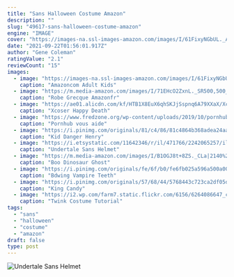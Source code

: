 ```yaml
---
title: "Sans Halloween Costume Amazon"
description: ""
slug: "49617-sans-halloween-costume-amazon"
engine: "IMAGE"
cover: "https://images-na.ssl-images-amazon.com/images/I/61FixyNGbUL._AC_UL1500_.jpg"
date: "2021-09-22T01:56:01.917Z"
author: "Gene Coleman"
ratingValue: "2.1"
reviewCount: "15"
images:
  - image: "https://images-na.ssl-images-amazon.com/images/I/61FixyNGbUL._AC_UL1500_.jpg"
    caption: "Amazoncom Adult Kids"
  - image: "https://m.media-amazon.com/images/I/71EHcO2ZxnL._SR500,500_.jpg"
    caption: "Robe Grecque Amazonfr"
  - image: "https://ae01.alicdn.com/kf/HTB1X8EuX6qhSKJjSspnq6A79XXaX/Xcoser-Happy-Death-Day-Mask-Movie-Cosplay-Props-Beige-Resin-Mask-for-Carnival-Show-Halloween-Costume.jpg"
    caption: "Xcoser Happy Death"
  - image: "https://www.fredzone.org/wp-content/uploads/2019/10/pornhub-insights-halloween-2019-search-term-growth.png"
    caption: "Pornhub vous aide"
  - image: "https://i.pinimg.com/originals/81/c4/86/81c4864b368adea24aa45c64a24a2aa6.jpg"
    caption: "Kid Danger Henry"
  - image: "https://i.etsystatic.com/11642346/r/il/471766/2242065257/il_794xN.2242065257_eiom.jpg"
    caption: "Undertale Sans Helmet"
  - image: "https://m.media-amazon.com/images/I/B1OGJ8t+8ZS._CLa|2140%2C2000|816AQf21piL.png|0%2C0%2C2140%2C2000%2B0.0%2C0.0%2C2140.0%2C2000.0_AC_UX569_.png"
    caption: "Boo Dinosaur Ghost"
  - image: "https://i.pinimg.com/originals/fe/6f/b0/fe6fb025a596a500a004b4ecbba5efaf.jpg"
    caption: "Bdwing Vampire Teeth"
  - image: "https://i.pinimg.com/originals/57/68/44/5768443c723ca2df05d938f345d2d831.png"
    caption: "King Candy"
  - image: "https://i2.wp.com/farm7.static.flickr.com/6156/6264086647_c3665685cc_z.jpg"
    caption: "Twink Costume Tutorial"
tags:
  - "sans"
  - "halloween"
  - "costume"
  - "amazon"
draft: false
type: post
---
```



![Undertale Sans Helmet](https://i.etsystatic.com/11642346/r/il/471766/2242065257/il_794xN.2242065257_eiom.jpg "Undertale Sans Helmet")


<!--inArticleAds-->

<!--galleryOne-->


<!--inArticleAds-->

<!--galleryTwo-->


<!--galleryThree-->

